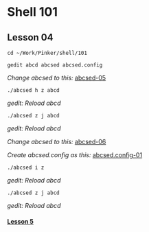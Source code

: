 # Shell 101
## Lesson 04

`cd ~/Work/Pinker/shell/101`

`gedit abcd abcsed abcsed.config`

*Change abcsed to this:* [abcsed-05](https://github.com/inkVerb/pinker/blob/master/101-shell/abcsed-05)

`./abcsed h z abcd`

*gedit: Reload abcd*

`./abcsed z j abcd`

*gedit: Reload abcd*

*Change abcsed to this:* [abcsed-06](https://github.com/inkVerb/pinker/blob/master/101-shell/abcsed-06)

*Create abcsed.config as this:* [abcsed.config-01](https://github.com/inkVerb/pinker/blob/master/101-shell/abcsed.config-01)

`./abcsed i z`

*gedit: Reload abcd*

`./abcsed z j abcd`

*gedit: Reload abcd*

#### [Lesson 5](https://github.com/inkVerb/pinker/blob/master/101-shell/Lesson-05.md)
